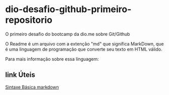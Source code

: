 # dio-desafio-github-primeiro-repositorio
O primeiro desafio do bootcamp da dio.me sobre Git/Github

O Readme é um arquivo com a extenção "md" que significa MarkDown, que é uma linguagem de programação que converte seu texto em HTML válido.

Para mais informação sobre essa linguagem:
## link Úteis
<a href="https://www.markdownguide.org" target="_blank">Sintaxe Básica markdown</a>



